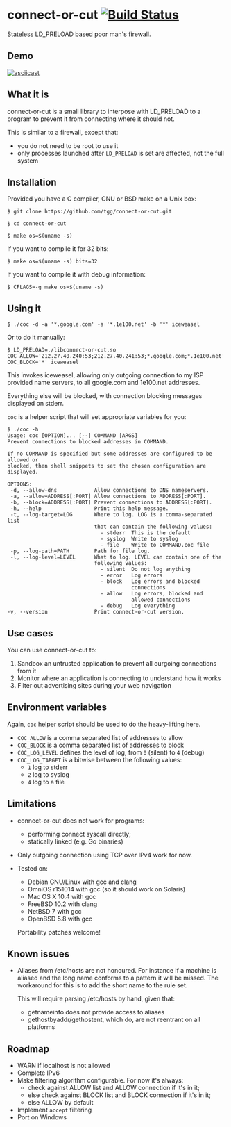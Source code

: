 # connect-or-cut [![Build Status](https://travis-ci.org/tgg/connect-or-cut.svg)](https://travis-ci.org/tgg/connect-or-cut)

Stateless LD_PRELOAD based poor man's firewall.

## Demo

[![asciicast](https://asciinema.org/a/66ggwn843r9qudwi13nyn5ru0.png)](https://asciinema.org/a/66ggwn843r9qudwi13nyn5ru0?autoplay=1&speed=2)

## What it is

connect-or-cut is a small library to interpose with LD_PRELOAD to a
program to prevent it from connecting where it should not.

This is similar to a firewall, except that:

 * you do not need to be root to use it
 * only processes launched after `LD_PRELOAD` is set are affected, not
   the full system

## Installation

Provided you have a C compiler, GNU or BSD make on a Unix box:

    $ git clone https://github.com/tgg/connect-or-cut.git

    $ cd connect-or-cut

    $ make os=$(uname -s)

If you want to compile it for 32 bits:

    $ make os=$(uname -s) bits=32

If you want to compile it with debug information:

    $ CFLAGS=-g make os=$(uname -s)


## Using it

    $ ./coc -d -a '*.google.com' -a '*.1e100.net' -b '*' iceweasel

Or to do it manually:

    $ LD_PRELOAD=./libconnect-or-cut.so COC_ALLOW='212.27.40.240:53;212.27.40.241:53;*.google.com;*.1e100.net' COC_BLOCK='*' iceweasel

This invokes iceweasel, allowing only outgoing connection to my ISP
provided name servers, to all google.com and 1e100.net addresses.

Everything else will be blocked, with connection blocking messages
displayed on stderr.

`coc` is a helper script that will set appropriate variables for you:

    $ ./coc -h
    Usage: coc [OPTION]... [--] COMMAND [ARGS]
    Prevent connections to blocked addresses in COMMAND.
    
    If no COMMAND is specified but some addresses are configured to be allowed or
    blocked, then shell snippets to set the chosen configuration are displayed.
    
    OPTIONS:
     -d, --allow-dns           	Allow connections to DNS nameservers.
     -a, --allow=ADDRESS[:PORT]	Allow connections to ADDRESS[:PORT].
     -b, --block=ADDRESS[:PORT]	Prevent connections to ADDRESS[:PORT].
     -h, --help                	Print this help message.
     -t, --log-target=LOG      	Where to log. LOG is a comma-separated list
                               	that can contain the following values:
                               	  - stderr	This is the default
                               	  - syslog	Write to syslog
                               	  - file	Write to COMMAND.coc file
     -p, --log-path=PATH      	Path for file log.
     -l, --log-level=LEVEL     	What to log. LEVEL can contain one of the
                               	following values:
                               	  - silent	Do not log anything
                               	  - error	Log errors
                               	  - block	Log errors and blocked
                               	            connections
                               	  - allow	Log errors, blocked and
                               	            allowed connections
                               	  - debug	Log everything
    -v, --version             	Print connect-or-cut version.

## Use cases

You can use connect-or-cut to:

 1. Sandbox an untrusted application to prevent all ourgoing connections from it
 2. Monitor where an application is connecting to understand how it works
 3. Filter out advertising sites during your web navigation

## Environment variables

Again, `coc` helper script should be used to do the heavy-lifting here.

 * `COC_ALLOW` is a comma separated list of addresses to allow
 * `COC_BLOCK` is a comma separated list of addresses to block
 * `COC_LOG_LEVEL` defines the level of log, from `0` (silent) to `4` (debug)
 * `COC_LOG_TARGET` is a bitwise between the following values:
   * `1` log to stderr
   * `2` log to syslog
   * `4` log to a file

## Limitations

 * connect-or-cut does not work for programs:
   * performing connect syscall directly;
   * statically linked (e.g. Go binaries)
 * Only outgoing connection using TCP over IPv4 work for now.
 * Tested on:
   * Debian GNU/Linux with gcc and clang
   * OmniOS r151014 with gcc (so it should work on Solaris)
   * Mac OS X 10.4 with gcc
   * FreeBSD 10.2 with clang
   * NetBSD 7 with gcc
   * OpenBSD 5.8 with gcc

   Portability patches welcome!

## Known issues

 * Aliases from /etc/hosts are not honoured. For instance if a machine is
   aliased and the long name conforms to a pattern it will be missed.
   The workaround for this is to add the short name to the rule set.

   This will require parsing /etc/hosts by hand, given that:
   - getnameinfo does not provide access to aliases
   - gethostbyaddr/gethostent, which do, are not reentrant on all platforms

## Roadmap

 * WARN if localhost is not allowed
 * Complete IPv6
 * Make filtering algorithm configurable. For now it's always:
   * check against ALLOW list and ALLOW connection if it's in it;
   * else check against BLOCK list and BLOCK connection if it's in it;
   * else ALLOW by default
 * Implement `accept` filtering
 * Port on Windows
